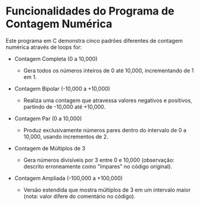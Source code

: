 # Funcionalidades do Programa de Contagem Numérica
Este programa em C demonstra cinco padrões diferentes de contagem numérica através de loops for:

* Contagem Completa (0 a 10,000)
  * Gera todos os números inteiros de 0 até 10,000, incrementando de 1 em 1.

* Contagem Bipolar (-10,000 a +10,000)
  * Realiza uma contagem que atravessa valores negativos e positivos, partindo de -10,000 até +10,000.

* Contagem Par (0 a 10,000)
  * Produz exclusivamente números pares dentro do intervalo de 0 a 10,000, usando incrementos de 2.

* Contagem de Múltiplos de 3
  * Gera números divisíveis por 3 entre 0 e 10,000 (observação: descrito erroneamente como "ímpares" no código original).

* Contagem Ampliada (-100,000 a +100,000)
  * Versão estendida que mostra múltiplos de 3 em um intervalo maior (nota: valor difere do comentário no código).
